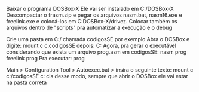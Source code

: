 Baixar o programa DOSBox-X
Ele vai ser instalado em C:/DOSBox-X
Descompactar o frasm.zip e pegar os arquivos nasm.bat, nasm16.exe e freelink.exe
e colocá-los em C:DOSBox-X/drivez. Colocar também os arquivos dentro de "scripts" pra automatizar a execução e o debug

Crie uma pasta em C:/ chamada codigosSE por exemplo
Abra o DOSBox e digite:
mount c c:codigosSE
depois:
C:
Agora, pra gerar o executável considerando que exista um arquivo prog.asm em codigosSE:
nasm prog
freelink prog
Pra executar:
prog

Main > Configuration Tool > Autoexec.bat > insira o seguinte texto:
mount c c:/codigosSE
c:
cls
desse modo, sempre que abrir o DOSBox ele vai estar na pasta correta